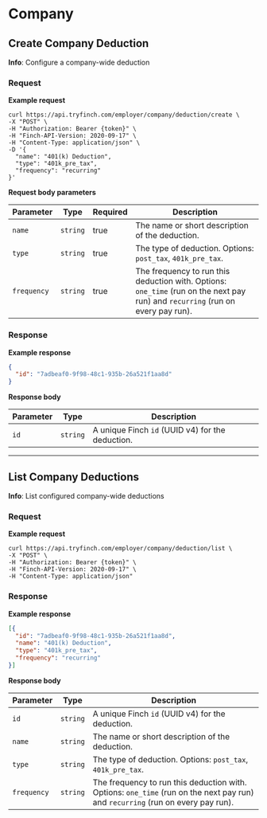 # Company

## Create Company Deduction

**Info**: Configure a company-wide deduction

### Request

**Example request**
```shell
curl https://api.tryfinch.com/employer/company/deduction/create \
-X "POST" \
-H "Authorization: Bearer {token}" \
-H "Finch-API-Version: 2020-09-17" \
-H "Content-Type: application/json" \
-D '{
  "name": "401(k) Deduction",
  "type": "401k_pre_tax",
  "frequency": "recurring"
}'
```

**Request body parameters**

Parameter | Type | Required | Description
----------|------|----------|-------------
`name` | `string` | true | The name or short description of the deduction.
`type` | `string` | true | The type of deduction. Options: `post_tax`, `401k_pre_tax`.
`frequency` | `string` | true | The frequency to run this deduction with. Options: `one_time` (run on the next pay run) and `recurring` (run on every pay run).

### Response

**Example response**
```json
{
  "id": "7adbeaf0-9f98-48c1-935b-26a521f1aa8d"
}
```

**Response body**

Parameter | Type | Description
----------|------|-------------
`id` | `string` | A unique Finch `id` (UUID v4) for the deduction.

***

## List Company Deductions

**Info**: List configured company-wide deductions

### Request

**Example request**
```shell
curl https://api.tryfinch.com/employer/company/deduction/list \
-X "POST" \
-H "Authorization: Bearer {token}" \
-H "Finch-API-Version: 2020-09-17" \
-H "Content-Type: application/json"
```

### Response

**Example response**
```json
[{
  "id": "7adbeaf0-9f98-48c1-935b-26a521f1aa8d",
  "name": "401(k) Deduction",
  "type": "401k_pre_tax",
  "frequency": "recurring"
}]
```

**Response body**

Parameter | Type | Description
----------|------|-------------
`id` | `string` | A unique Finch `id` (UUID v4) for the deduction.
`name` | `string` | The name or short description of the deduction.
`type` | `string` | The type of deduction. Options: `post_tax`, `401k_pre_tax`.
`frequency` | `string` | The frequency to run this deduction with. Options: `one_time` (run on the next pay run) and `recurring` (run on every pay run).




